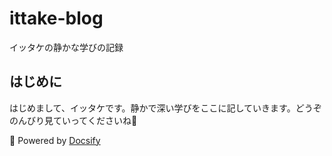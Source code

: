# ittake-blog
イッタケの静かな学びの記録

## はじめに
はじめまして、イッタケです。静かで深い学びをここに記していきます。どうぞのんびり見ていってくださいね🌿

📘 Powered by [Docsify](https://docsify.js.org)
